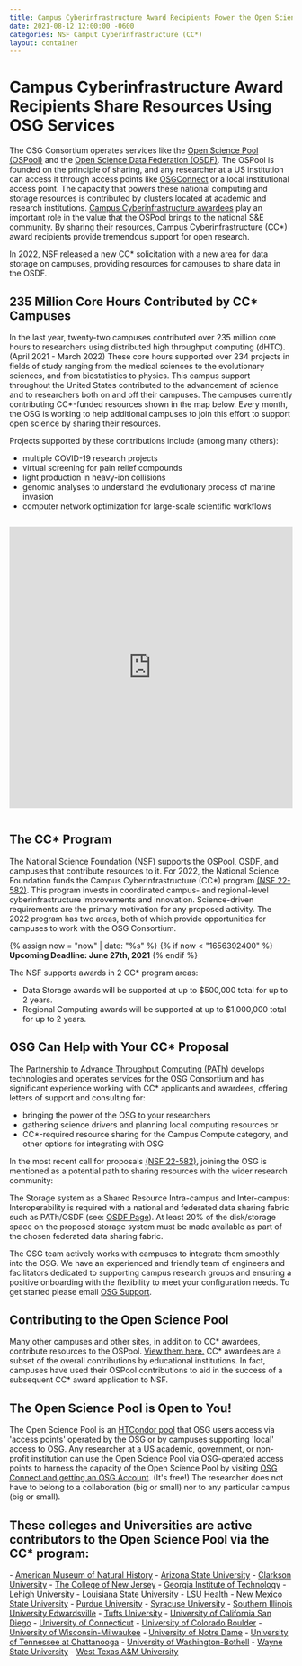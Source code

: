 ```yaml
---
title: Campus Cyberinfrastructure Award Recipients Power the Open Science Pool
date: 2021-08-12 12:00:00 -0600
categories: NSF Camput Cyberinfrastructure (CC*)
layout: container
---
```


# Campus Cyberinfrastructure Award Recipients Share Resources Using OSG Services

The OSG Consortium operates services like the [Open Science Pool (OSPool)](/about/computation-ideal-for-OSPool/) and the [Open Science Data Federation (OSDF)](/about/osdf/). The OSPool is founded on the principle of sharing, and any researcher at a US institution can access it through access points like [OSGConnect](connect.osg-htc.org) or a local institutional access point. The capacity that powers these national computing and storage resources is contributed by clusters located at academic and research institutions. [Campus Cyberinfrastructure awardees](https://www.nsf.gov/funding/pgm_summ.jsp?pims_id=504748) play an important role in the value that the OSPool brings to the national S&E community. By sharing their resources, Campus Cyberinfrastructure (CC*) award recipients provide tremendous support for open research.

In 2022, NSF released a new CC* solicitation with a new area for data storage on campuses, providing resources for campuses to share data in the OSDF.

## 235 Million Core Hours Contributed by CC* Campuses

In the last year, twenty-two campuses contributed over 235 million core hours to researchers using distributed high throughput computing (dHTC). (April 2021 - March 2022) These core hours supported over 234 projects in fields of study ranging from the medical sciences to the evolutionary sciences, and from biostatistics to physics. This campus support throughout the United States contributed to the advancement of science and to researchers both on and off their campuses. The campuses currently contributing CC*-funded resources shown in the map below. Every month, the OSG is working to help additional campuses to join this effort to support open science by sharing their resources.

Projects supported by these contributions include (among many others):

- multiple COVID-19 research projects
- virtual screening for pain relief compounds
- light production in heavy-ion collisions
- genomic analyses to understand the evolutionary process of marine invasion
- computer network optimization for large-scale scientific workflows

<iframe width="100%" height="500px" frameBorder="0" style="margin-bottom:1em; margin-top:1em" src="https://map.opensciencegrid.org/map/iframe?view=CCStar#38.61687,-97.86621|4|hybrid"></iframe>

## The CC* Program

The National Science Foundation (NSF) supports the OSPool, OSDF, and campuses that contribute resources to it. For 2022, the National Science Foundation funds the Campus Cyberinfrastructure (CC*) program <a href="https://www.nsf.gov/funding/pgm_summ.jsp?pims_id=504748" target="_blank">(NSF 22-582)</a>. This program invests in coordinated campus- and regional-level cyberinfrastructure improvements and innovation. Science-driven requirements are the primary motivation for any proposed activity.  The 2022 program has two areas, both of which provide opportunities for campuses to work with the OSG Consortium.

{% assign now = "now" | date: "%s" %}
{% if now < "1656392400" %}
**Upcoming Deadline: June 27th, 2021**
{% endif %}

The NSF supports awards in 2 CC* program areas:

- Data Storage awards will be supported at up to $500,000 total for up to 2 years.
- Regional Computing awards will be supported at up to $1,000,000 total for up to 2 years.


## OSG Can Help with Your CC* Proposal

The [Partnership to Advance Throughput Computing (PATh)](https://path-cc.io) develops technologies and operates services for the OSG Consortium and has significant experience working with CC* applicants and awardees, offering letters of support and consulting for:

- bringing the power of the OSG to your researchers
- gathering science drivers and planning local computing resources or
- CC*-required resource sharing for the Campus Compute category, and other options for integrating with OSG

In the most recent call for proposals <a href="https://www.nsf.gov/funding/pgm_summ.jsp?pims_id=504748" target="_blank">(NSF 22-582)</a>, joining the OSG is mentioned as a potential path to sharing resources with the wider research community:

The Storage system as a Shared Resource Intra-campus and Inter-campus: Interoperability is required with a national and federated data sharing fabric such as PATh/OSDF (see: [OSDF Page](/about/osdf/)). At least 20% of the disk/storage space on the proposed storage system must be made available as part of the chosen federated data sharing fabric.

The OSG team actively works with campuses to integrate them smoothly into the OSG. We have an experienced and friendly team of engineers and facilitators dedicated to supporting campus research groups and ensuring a positive onboarding with the flexibility to meet your configuration needs. To get started please email [OSG Support](mailto:support@osgconnect.net).

## Contributing to the Open Science Pool

Many other campuses and other sites, in addition to CC* awardees, contribute resources to the OSPool. <a href="https://map.opensciencegrid.org/map/iframe?view=EduvsOther#29.22889,-90.08789|4|terrain" target="_blank">View them here.</a> CC* awardees are a subset of the overall contributions by educational institutions. In fact, campuses have used their OSPool contributions to aid in the success of a subsequent CC* award application to NSF.

## The Open Science Pool is Open to You!

The Open Science Pool is an <a href="https://research.cs.wisc.edu/htcondor/" target="_blank">HTCondor pool</a> that OSG users access via 'access points' operated by the OSG or by campuses supporting 'local' access to OSG. Any researcher at a US academic, government, or non-profit institution can use the Open Science Pool via OSG-operated access points to harness the capacity of the Open Science Pool by visiting <a href="https://www.osgconnect.net/" target="_blank">OSG Connect and getting an OSG Account</a>. (It's free!) The researcher does not have to belong to a collaboration (big or small) nor to any particular campus (big or small).

<h2>These colleges and Universities are active contributors to the Open Science Pool via the CC* program: </h2>
- <a href="https://www.amnh.org/research/computational-sciences" target="_blank">American Museum of Natural History</a>
- <a href="https://cores.research.asu.edu/research-computing/about" target="_blank">Arizona State University</a>
- <a href="https://sites.clarkson.edu/acres/" target="_blank">Clarkson University</a>
- <a href="https://computerscience.tcnj.edu/cs-programs-research/funded-projects/" target="_blank">The College of New Jersey</a>
- <a href="https://pace.gatech.edu/" target="_blank"> Georgia Institute of Technology</a>
- <a href="https://www1.lehigh.edu/" target="_blank">Lehigh University</a>
- <a href="http://www.hpc.lsu.edu/about/index.php" target="_blank"> Louisiana State University</a>
- <a href="https://www.lsuhsc.edu/" target="_blank"> LSU Health</a>
- <a href="https://www.nmsu.edu/" target="_blank"> New Mexico State University</a>
- <a href="https://www.purdue.edu/newsroom/releases/2019/Q3/nsf-supports-purdue-team-developing-online-manufacturing-education.html" target="_blank">Purdue University</a>
- <a href="https://news.syr.edu/blog/2020/09/03/national-science-foundation-awards-390000-to-syracuse-university-computing-initiative/" target="_blank"> Syracuse University</a>
- <a href="https://www.siue.edu/its/cyberinfrastructure/" target="_blank"> Southern Illinois University Edwardsville</a>
- <a href="https://now.tufts.edu/articles/tufts-awarded-nsf-grant-expand-big-data-innovation-and-discovery" target="_blank"> Tufts University</a>
- <a href="https://ucsdnews.ucsd.edu/pressrelease/sdsc-awarded-nsf-grant-for-triton-shared-computing-cluster-upgrade" target="_blank">University of California San Diego</a>
- <a href="https://news.engr.uconn.edu/500k-nsf-grant-awarded-to-dr-bing-wang-uconn-health-center-2.php" target="_blank">University of Connecticut</a>
- <a href="https://www.colorado.edu/rc/" target="_blank"> University of Colorado Boulder</a>
- <a href="https://uwm.edu/" target="_blank">University of Wisconsin-Milwaukee</a>
- <a href="https://www.nd.edu/" target="_blank">University of Notre Dame</a>
- <a href="https://www.utc.edu/" target="_blank">University of Tennessee at Chattanooga</a>
- <a href="https://www.uwb.edu/" target="_blank">University of Washington-Bothell</a>
- <a href="https://www.nsf.gov/awardsearch/showAward?AWD_ID=1925467&HistoricalAwards=false" target="_blank">Wayne State University</a>
- <a href="https://www.wtamu.edu/" target="_blank">West Texas A&M University</a>